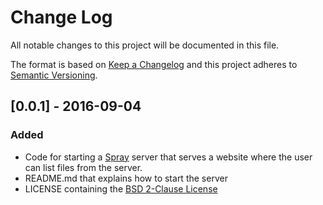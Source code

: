 # Change Log
All notable changes to this project will be documented in this file.

The format is based on [Keep a Changelog](http://keepachangelog.com/) and this project adheres to [Semantic Versioning](http://semver.org/).

## [0.0.1] - 2016-09-04
### Added
- Code for starting a [Spray](http://spray.io/) server that serves a website where the user can list files from the server.
- README.md that explains how to start the server
- LICENSE containing the [BSD 2-Clause License](https://opensource.org/licenses/BSD-2-Clause)

